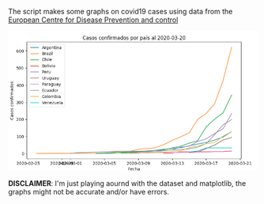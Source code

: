 The script makes some graphs on covid19 cases using data from the [European Centre for Disease Prevention and control](https://www.ecdc.europa.eu/en/publications-data/download-todays-data-geographic-distribution-covid-19-cases-worldwide)

![plot 01](plot_01.png "LATAM confirmed cases")


**DISCLAIMER**: I'm just playing aournd with the dataset and matplotlib, the graphs might not be accurate and/or have errors.
